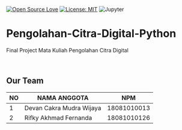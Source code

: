 [![Open Source Love](https://badges.frapsoft.com/os/v1/open-source.svg?style=flat)](https://github.com/ellerbrock/open-source-badges/)
[![License: MIT](https://img.shields.io/badge/License-MIT-blue.svg?style=flat&logo=github&color=9370DB)](https://github.com/devancakra/Pengolahan-Citra-Digital-Python)
![Jupyter](https://img.shields.io/badge/-Jupyter%20Notebook-light?&style=flat&logo=Jupyter&color=ff6000&logoColor=white)

# Pengolahan-Citra-Digital-Python
Final Project Mata Kuliah Pengolahan Citra Digital

<br>

## Our Team
| NO | NAMA ANGGOTA | NPM |
| --- | --- | --- |
| 1 | Devan Cakra Mudra Wijaya | 18081010013 |
| 2 | Rifky Akhmad Fernanda | 18081010126 |
